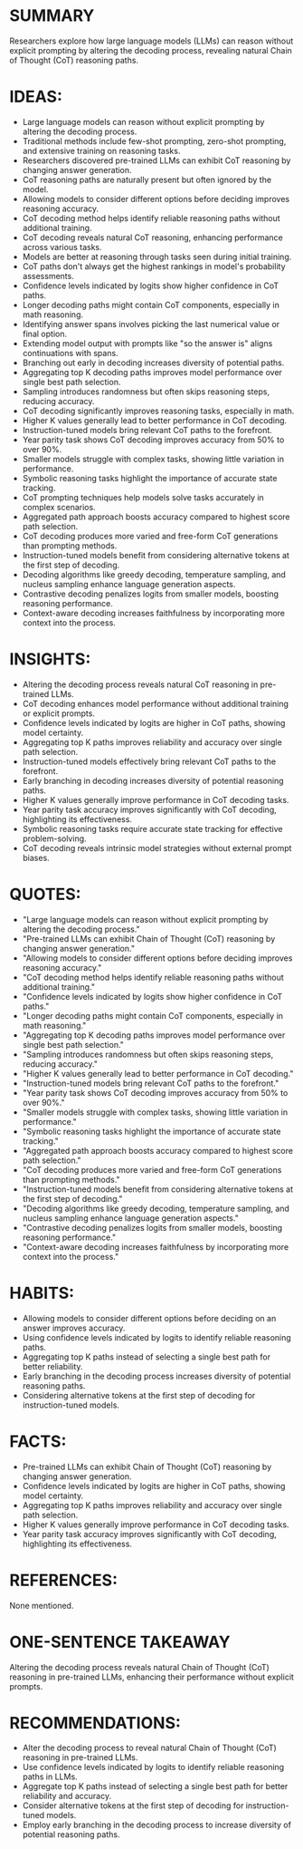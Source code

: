 # SUMMARY
Researchers explore how large language models (LLMs) can reason without explicit prompting by altering the decoding process, revealing natural Chain of Thought (CoT) reasoning paths.

# IDEAS:
- Large language models can reason without explicit prompting by altering the decoding process.
- Traditional methods include few-shot prompting, zero-shot prompting, and extensive training on reasoning tasks.
- Researchers discovered pre-trained LLMs can exhibit CoT reasoning by changing answer generation.
- CoT reasoning paths are naturally present but often ignored by the model.
- Allowing models to consider different options before deciding improves reasoning accuracy.
- CoT decoding method helps identify reliable reasoning paths without additional training.
- CoT decoding reveals natural CoT reasoning, enhancing performance across various tasks.
- Models are better at reasoning through tasks seen during initial training.
- CoT paths don't always get the highest rankings in model's probability assessments.
- Confidence levels indicated by logits show higher confidence in CoT paths.
- Longer decoding paths might contain CoT components, especially in math reasoning.
- Identifying answer spans involves picking the last numerical value or final option.
- Extending model output with prompts like "so the answer is" aligns continuations with spans.
- Branching out early in decoding increases diversity of potential paths.
- Aggregating top K decoding paths improves model performance over single best path selection.
- Sampling introduces randomness but often skips reasoning steps, reducing accuracy.
- CoT decoding significantly improves reasoning tasks, especially in math.
- Higher K values generally lead to better performance in CoT decoding.
- Instruction-tuned models bring relevant CoT paths to the forefront.
- Year parity task shows CoT decoding improves accuracy from 50% to over 90%.
- Smaller models struggle with complex tasks, showing little variation in performance.
- Symbolic reasoning tasks highlight the importance of accurate state tracking.
- CoT prompting techniques help models solve tasks accurately in complex scenarios.
- Aggregated path approach boosts accuracy compared to highest score path selection.
- CoT decoding produces more varied and free-form CoT generations than prompting methods.
- Instruction-tuned models benefit from considering alternative tokens at the first step of decoding.
- Decoding algorithms like greedy decoding, temperature sampling, and nucleus sampling enhance language generation aspects.
- Contrastive decoding penalizes logits from smaller models, boosting reasoning performance.
- Context-aware decoding increases faithfulness by incorporating more context into the process.

# INSIGHTS:
- Altering the decoding process reveals natural CoT reasoning in pre-trained LLMs.
- CoT decoding enhances model performance without additional training or explicit prompts.
- Confidence levels indicated by logits are higher in CoT paths, showing model certainty.
- Aggregating top K paths improves reliability and accuracy over single path selection.
- Instruction-tuned models effectively bring relevant CoT paths to the forefront.
- Early branching in decoding increases diversity of potential reasoning paths.
- Higher K values generally improve performance in CoT decoding tasks.
- Year parity task accuracy improves significantly with CoT decoding, highlighting its effectiveness.
- Symbolic reasoning tasks require accurate state tracking for effective problem-solving.
- CoT decoding reveals intrinsic model strategies without external prompt biases.

# QUOTES:
- "Large language models can reason without explicit prompting by altering the decoding process."
- "Pre-trained LLMs can exhibit Chain of Thought (CoT) reasoning by changing answer generation."
- "Allowing models to consider different options before deciding improves reasoning accuracy."
- "CoT decoding method helps identify reliable reasoning paths without additional training."
- "Confidence levels indicated by logits show higher confidence in CoT paths."
- "Longer decoding paths might contain CoT components, especially in math reasoning."
- "Aggregating top K decoding paths improves model performance over single best path selection."
- "Sampling introduces randomness but often skips reasoning steps, reducing accuracy."
- "Higher K values generally lead to better performance in CoT decoding."
- "Instruction-tuned models bring relevant CoT paths to the forefront."
- "Year parity task shows CoT decoding improves accuracy from 50% to over 90%."
- "Smaller models struggle with complex tasks, showing little variation in performance."
- "Symbolic reasoning tasks highlight the importance of accurate state tracking."
- "Aggregated path approach boosts accuracy compared to highest score path selection."
- "CoT decoding produces more varied and free-form CoT generations than prompting methods."
- "Instruction-tuned models benefit from considering alternative tokens at the first step of decoding."
- "Decoding algorithms like greedy decoding, temperature sampling, and nucleus sampling enhance language generation aspects."
- "Contrastive decoding penalizes logits from smaller models, boosting reasoning performance."
- "Context-aware decoding increases faithfulness by incorporating more context into the process."

# HABITS:
- Allowing models to consider different options before deciding on an answer improves accuracy.
- Using confidence levels indicated by logits to identify reliable reasoning paths.
- Aggregating top K paths instead of selecting a single best path for better reliability.
- Early branching in the decoding process increases diversity of potential reasoning paths.
- Considering alternative tokens at the first step of decoding for instruction-tuned models.

# FACTS:
- Pre-trained LLMs can exhibit Chain of Thought (CoT) reasoning by changing answer generation.
- Confidence levels indicated by logits are higher in CoT paths, showing model certainty.
- Aggregating top K paths improves reliability and accuracy over single path selection.
- Higher K values generally improve performance in CoT decoding tasks.
- Year parity task accuracy improves significantly with CoT decoding, highlighting its effectiveness.

# REFERENCES:
None mentioned.

# ONE-SENTENCE TAKEAWAY
Altering the decoding process reveals natural Chain of Thought (CoT) reasoning in pre-trained LLMs, enhancing their performance without explicit prompts.

# RECOMMENDATIONS:
- Alter the decoding process to reveal natural Chain of Thought (CoT) reasoning in pre-trained LLMs.
- Use confidence levels indicated by logits to identify reliable reasoning paths in LLMs.
- Aggregate top K paths instead of selecting a single best path for better reliability and accuracy.
- Consider alternative tokens at the first step of decoding for instruction-tuned models.
- Employ early branching in the decoding process to increase diversity of potential reasoning paths.
